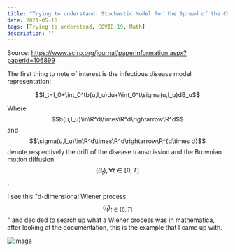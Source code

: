 ```yaml
---
title: "Trying to understand: Stochastic Model for the Spread of the COVID-19 Virus"
date: 2021-05-18
tags: [Trying to understand, COVID-19, Math]
description: ''
---
```


Source: https://www.scirp.org/journal/paperinformation.aspx?paperid=106899

The first thing to note of interest is the infectious disease model representation:

$$I_t=I_0+\int_0^tb(u,I_u)du+\\int_0^t\sigma(u,I_u)dB_u$$

Where $$b(u,I_u)\in\R^d\times\R^d\rightarrow\R^d$$ and $$\sigma(u,I_u)\in\R^d\times\R^d\rightarrow\R^{d\times d}$$ denote respectively the drift of the disease transmission and the Brownian motion diffusion $$(B_t),\forall t\in[0,T]$$.

I see this "d-dimensional Wiener process $$(I_t)_{t\in[0,T]}$$" and decided to search up what a Wiener process was in mathematica, after looking at the documentation, this is the example that I came up with.

![image](https://user-images.githubusercontent.com/6586811/118733147-58400200-b801-11eb-96f2-1083ce3f968b.png)
